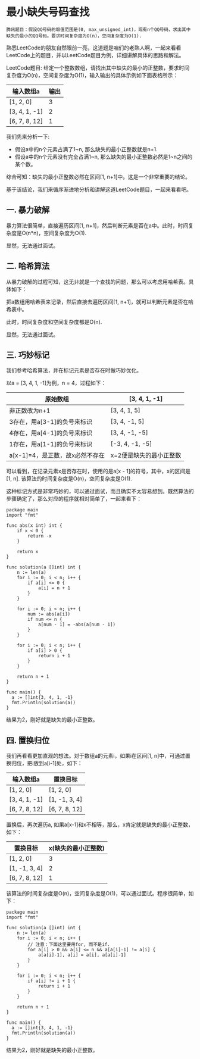 # 最小缺失号码查找

```
腾讯题目：假设QQ号码的取值范围是(0, max_unsigned_int)，现有n个QQ号码，求出其中缺失的最小的QQ号码。要求时间复杂度为O(n)，空间复杂度为O(1).
```



熟悉LeetCode的朋友自然眼前一亮，这道题是咱们的老熟人啊，一起来看看LeetCode上的题目，并以LeetCode题目为例，详细讲解具体的思路和解法。

LeetCode题目: 给定一个整数数组，请找出其中缺失的最小的正整数，要求时间复杂度为O(n)，空间复杂度为O(1)，输入输出的具体示例如下面表格所示：

| 输入数组a     | 输出 |
| ------------- | ---- |
| [1, 2, 0]     | 3    |
| [3, 4, 1, -1] | 2    |
| [6, 7, 8, 12] | 1    |

我们先来分析一下:

- 假设a中的n个元素占满了1~n, 那么缺失的最小正整数就是n+1.
- 假设a中的n个元素没有完全占满1~n, 那么缺失的最小正整数必然是1~n之间的某个数。

综合可知：缺失的最小正整数必然在区间[1, n+1]中。这是一个非常重要的结论。

基于该结论，我们来循序渐进地分析和讲解这道LeetCode题目，一起来看看吧。

## 一. 暴力破解

暴力算法很简单，直接遍历区间[1, n+1]，然后判断元素是否在a中。此时，时间复杂度是O(n*n)，空间复杂度为O(1).  

显然，无法通过面试。

## 二. 哈希算法

从暴力破解的过程可知，这无非就是一个查找的问题，那么可以考虑用哈希表。具体如下：

把a数组用哈希表来记录，然后直接去遍历区间[1, n+1]，就可以判断元素是否在哈希表中。

此时，时间复杂度和空间复杂度都是O(n).

显然，无法通过面试。

## 三. 巧妙标记

我们参考哈希算法，并在标记元素是否存在时做巧妙优化。

以a = [3, 4, 1, -1]为例，n = 4，过程如下：

| 原始数组                        | [3, 4, 1, -1]           |
| ------------------------------- | ----------------------- |
| 非正数改为n+1                   | [3, 4, 1, 5]            |
| 3存在，用a[3-1]的负号来标识     | [3, 4, -1, 5]           |
| 4存在，用a[4-1]的负号来标识     | [3, 4, -1, -5]          |
| 1存在，用a[1-1]的负号来标识     | [-3, 4, -1, -5]         |
| a[x-1]=4，是正数，故x必然不存在 | x=2便是缺失的最小正整数 |

可以看到，在记录元素x是否存在时，使用的是a[x - 1]的符号，其中，x的区间是[1, n]. 该算法的时间复杂度是O(n)，空间复杂度是O(1).

这种标记方式是非常巧妙的，可以通过面试，而且确实不太容易想到。既然算法的步骤确定了，那么对应的程序就相对简单了，一起来看下：

```
package main
import "fmt"

func abs(x int) int {
    if x < 0 {
        return -x
    }

    return x
}

func solution(a []int) int {
    n := len(a)
    for i := 0; i < n; i++ {
        if a[i] <= 0 {
            a[i] = n + 1
        }
    }

    for i := 0; i < n; i++ {
        num := abs(a[i])
        if num <= n {
            a[num - 1] = -abs(a[num - 1])
        }
    }

    for i := 0; i < n; i++ {
        if a[i] > 0 {
            return i + 1
        }
    }

    return n + 1
}

func main() {
  a := []int{3, 4, 1, -1}
  fmt.Println(solution(a))
}
```

结果为2，刚好就是缺失的最小正整数。

## 四. 置换归位

我们再看看更加直观的想法。对于数组a的元素i，如果i在区间[1, n]中，可通过置换归位，把i放到a[i-1]处，如下：

| 输入数组a     | 置换目标      |
| ------------- | ------------- |
| [1, 2, 0]     | [1, 2, 0]     |
| [3, 4, 1, -1] | [1, -1, 3, 4] |
| [6, 7, 8, 12] | [6, 7, 8, 12] |

置换后，再次遍历a, 如果a[x-1]和x不相等，那么，x肯定就是缺失的最小正整数，如下：

| 置换目标      | x(缺失的最小正整数) |
| ------------- | ------------------- |
| [1, 2, 0]     | 3                   |
| [1, -1, 3, 4] | 2                   |
| [6, 7, 8, 12] | 1                   |

该算法的时间复杂度是O(n)，空间复杂度是O(1)，可以通过面试。程序很简单，如下：

```
package main
import "fmt"

func solution(a []int) int {
    n := len(a)
    for i := 0; i < n; i++ {
        // 注意：下面这里要用for, 而不是if.
        for a[i] > 0 && a[i] <= n && a[a[i]-1] != a[i] {
            a[a[i]-1], a[i] = a[i], a[a[i]-1]
        }
    }

    for i := 0; i < n; i++ {
        if a[i] != i + 1 {
            return i + 1
        }
    }

    return n + 1
}

func main() {
  a := []int{3, 4, 1, -1}
  fmt.Println(solution(a))
}
```

结果为2，刚好就是缺失的最小正整数。